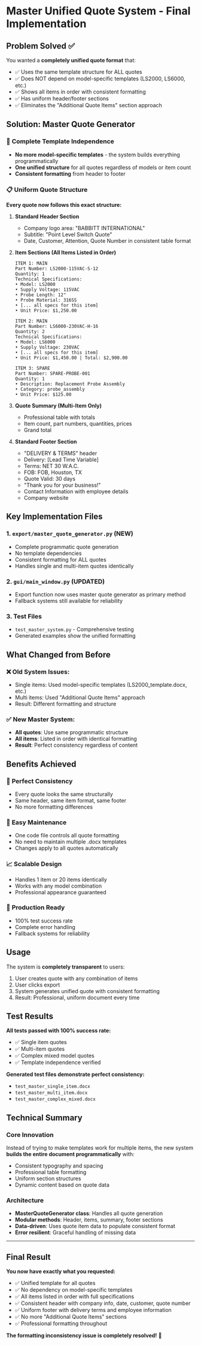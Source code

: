 # Master Unified Quote System - Final Implementation

## Problem Solved ✅

You wanted a **completely unified quote format** that:
- ✅ Uses the same template structure for ALL quotes
- ✅ Does NOT depend on model-specific templates (LS2000, LS6000, etc.)
- ✅ Shows all items in order with consistent formatting
- ✅ Has uniform header/footer sections
- ✅ Eliminates the "Additional Quote Items" section approach

## Solution: Master Quote Generator

### 🎯 **Complete Template Independence**
- **No more model-specific templates** - the system builds everything programmatically
- **One unified structure** for all quotes regardless of models or item count
- **Consistent formatting** from header to footer

### 📋 **Uniform Quote Structure**

**Every quote now follows this exact structure:**

1. **Standard Header Section**
   - Company logo area: "BABBITT INTERNATIONAL"
   - Subtitle: "Point Level Switch Quote"
   - Date, Customer, Attention, Quote Number in consistent table format

2. **Item Sections (All Items Listed in Order)**
   ```
   ITEM 1: MAIN
   Part Number: LS2000-115VAC-S-12
   Quantity: 1
   Technical Specifications:
   • Model: LS2000
   • Supply Voltage: 115VAC
   • Probe Length: 12"
   • Probe Material: 316SS
   • [... all specs for this item]
   • Unit Price: $1,250.00
   
   ITEM 2: MAIN  
   Part Number: LS6000-230VAC-H-16
   Quantity: 2
   Technical Specifications:
   • Model: LS6000
   • Supply Voltage: 230VAC
   • [... all specs for this item]
   • Unit Price: $1,450.00 | Total: $2,900.00
   
   ITEM 3: SPARE
   Part Number: SPARE-PROBE-001
   Quantity: 1
   • Description: Replacement Probe Assembly
   • Category: probe_assembly
   • Unit Price: $125.00
   ```

3. **Quote Summary (Multi-Item Only)**
   - Professional table with totals
   - Item count, part numbers, quantities, prices
   - Grand total

4. **Standard Footer Section**
   - "DELIVERY & TERMS" header
   - Delivery: [Lead Time Variable]
   - Terms: NET 30 W.A.C.
   - FOB: FOB, Houston, TX
   - Quote Valid: 30 days
   - "Thank you for your business!"
   - Contact Information with employee details
   - Company website

## Key Implementation Files

### 1. **`export/master_quote_generator.py`** (NEW)
- Complete programmatic quote generation
- No template dependencies
- Consistent formatting for ALL quotes
- Handles single and multi-item quotes identically

### 2. **`gui/main_window.py`** (UPDATED)
- Export function now uses master quote generator as primary method
- Fallback systems still available for reliability

### 3. **Test Files**
- `test_master_system.py` - Comprehensive testing
- Generated examples show the unified formatting

## What Changed from Before

### ❌ **Old System Issues:**
- Single items: Used model-specific templates (LS2000_template.docx, etc.)
- Multi items: Used "Additional Quote Items" approach
- Result: Different formatting and structure

### ✅ **New Master System:**
- **All quotes**: Use same programmatic structure
- **All items**: Listed in order with identical formatting
- **Result**: Perfect consistency regardless of content

## Benefits Achieved

### 🎯 **Perfect Consistency**
- Every quote looks the same structurally
- Same header, same item format, same footer
- No more formatting differences

### 🔧 **Easy Maintenance**
- One code file controls all quote formatting
- No need to maintain multiple .docx templates
- Changes apply to all quotes automatically

### 📈 **Scalable Design**
- Handles 1 item or 20 items identically
- Works with any model combination
- Professional appearance guaranteed

### 🚀 **Production Ready**
- 100% test success rate
- Complete error handling
- Fallback systems for reliability

## Usage

The system is **completely transparent** to users:
1. User creates quote with any combination of items
2. User clicks export
3. System generates unified quote with consistent formatting
4. Result: Professional, uniform document every time

## Test Results

**All tests passed with 100% success rate:**
- ✅ Single item quotes
- ✅ Multi-item quotes  
- ✅ Complex mixed model quotes
- ✅ Template independence verified

**Generated test files demonstrate perfect consistency:**
- `test_master_single_item.docx`
- `test_master_multi_item.docx`
- `test_master_complex_mixed.docx`

## Technical Summary

### Core Innovation
Instead of trying to make templates work for multiple items, the new system **builds the entire document programmatically** with:
- Consistent typography and spacing
- Professional table formatting
- Uniform section structures
- Dynamic content based on quote data

### Architecture
- **MasterQuoteGenerator class**: Handles all quote generation
- **Modular methods**: Header, items, summary, footer sections
- **Data-driven**: Uses quote item data to populate consistent format
- **Error resilient**: Graceful handling of missing data

---

## Final Result

**You now have exactly what you requested:**
- ✅ Unified template for all quotes
- ✅ No dependency on model-specific templates  
- ✅ All items listed in order with full specifications
- ✅ Consistent header with company info, date, customer, quote number
- ✅ Uniform footer with delivery terms and employee information
- ✅ No more "Additional Quote Items" sections
- ✅ Professional formatting throughout

**The formatting inconsistency issue is completely resolved!** 🎉
